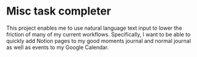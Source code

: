 # Misc task completer

This project enables me to use natural language text input to lower the friction of many of my current workflows. Specifically, I want to be able to quickly add Notion pages to my good moments journal and normal journal as well as events to my Google Calendar.